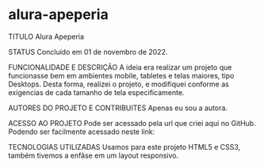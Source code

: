 # alura-apeperia
TITULO 
Alura Apeperia

STATUS 
Concluído em 01 de novembro de 2022.

FUNCIONALIDADE E DESCRIÇÃO 
A ideia era realizar um projeto que funcionasse bem em ambientes mobile, tabletes e telas maiores, tipo Desktops. Desta forma, realizei o projeto, e modifiquei conforme as exigencias de cada tamanho de tela especificamente.

AUTORES DO PROJETO E CONTRIBUITES 
Apenas eu sou a autora.

ACESSO AO PROJETO 
Pode ser acessado pela url que criei aqui no GitHub. Podendo ser facilmente acessado neste link: 

TECNOLOGIAS UTILIZADAS 
Usamos para este projeto HTML5 e CSS3, também tivemos a enfâse em um layout responsivo.
